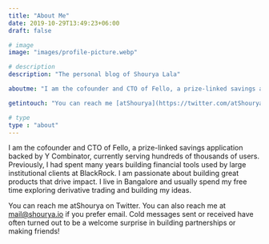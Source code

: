 ```yaml
---
title: "About Me"
date: 2019-10-29T13:49:23+06:00
draft: false

# image
image: "images/profile-picture.webp"

# description
description: "The personal blog of Shourya Lala"

aboutme: "I am the cofounder and CTO of Fello, a prize-linked savings application backed by Y Combinator, currently serving hundreds of thousands of users. Previously, I had spent many years building financial tools used by large institutional clients at BlackRock. I am passionate about building great products that drive impact. I live in Bangalore and usually spend my free time exploring options trading and building my ideas."

getintouch: "You can reach me [atShourya](https://twitter.com/atShourya) on Twitter. You can also reach me at mail@shourya.io if you prefer email. Cold messages sent or received have often turned out to be a welcome surprise in building partnerships or making friends!"

# type
type : "about"
---
```


I am the cofounder and CTO of Fello, a prize-linked savings application backed by Y Combinator, currently serving hundreds of thousands of users. Previously, I had spent many years building financial tools used by large institutional clients at BlackRock. I am passionate about building great products that drive impact. I live in Bangalore and usually spend my free time exploring derivative trading and building my ideas.


You can reach me atShourya on Twitter. You can also reach me at mail@shourya.io if you prefer email. Cold messages sent or received have often turned out to be a welcome surprise in building partnerships or making friends!


